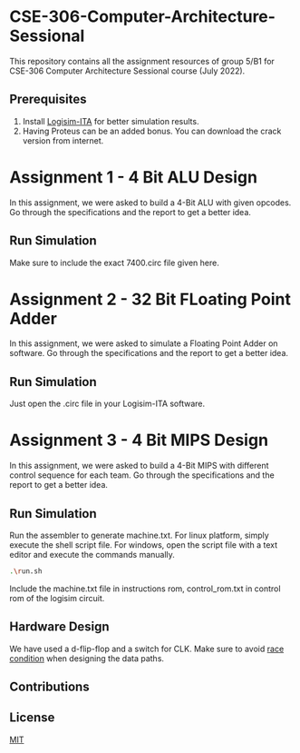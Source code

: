 # CSE-306-Computer-Architecture-Sessional

This repository contains all the assignment resources of group 5/B1 for CSE-306 Computer Architecture Sessional course (July 2022).

## Prerequisites

1. Install [Logisim-ITA](https://github.com/Logisim-Ita/Logisim) for better simulation results.
2. Having Proteus can be an added bonus. You can download the crack version from internet.

# Assignment 1 - 4 Bit ALU Design

In this assignment, we were asked to build a 4-Bit ALU with given opcodes. Go through the specifications and the report to get a better idea.

## Run Simulation

Make sure to include the exact 7400.circ file given here.

# Assignment 2 - 32 Bit FLoating Point Adder

In this assignment, we were asked to simulate a Floating Point Adder on software. Go through the specifications and the report to get a better idea.

## Run Simulation

Just open the .circ file in your Logisim-ITA software.

# Assignment 3 - 4 Bit MIPS Design

In this assignment, we were asked to build a 4-Bit MIPS with different control sequence for each team. Go through the specifications and the report to get a better idea.

## Run Simulation

Run the assembler to generate machine.txt. For linux platform, simply execute the shell script file. For windows, open the script file with a text editor and execute the commands manually.

```bash
.\run.sh
```
Include the machine.txt file in instructions rom, control_rom.txt in control rom of the logisim circuit. 

## Hardware Design

We have used a d-flip-flop and a switch for CLK. Make sure to avoid [race condition](https://www.techtarget.com/searchstorage/definition/race-condition#:~:text=A%20race%20condition%20is%20an,sequence%20to%20be%20done%20correctly.) when designing the data paths.

## Contributions



## License

[MIT](https://choosealicense.com/licenses/mit/)
